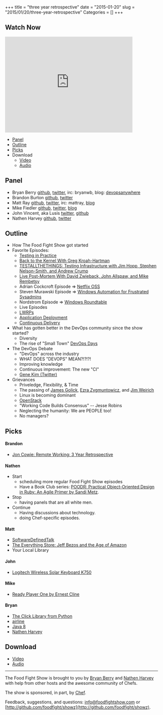 +++
title = "three year retrospective"
date = "2015-01-20"
slug = "2015/01/20/three-year-retrospective"
Categories = []
+++

Watch Now
-----
<iframe width="420" height="315" src="http://www.youtube.com/embed/o4Qz1mHTpE4" frameborder="0" allowfullscreen></iframe>

* [Panel](http://foodfightshow.org/2015/01/three-year-retropective.html#panel)
* [Outline](http://foodfightshow.org/2015/01/three-year-retropective.html#outline)
* [Picks](http://foodfightshow.org/2015/01/three-year-retropective.html#picks)
* Download
  * [Video](http://youtu.be/o4Qz1mHTpE4)
  * [Audio](http://traffic.libsyn.com/foodfight/FoodFightShow86-ThreeYearRetrospective.mp3)

Panel<a name="panel"></a>
-----
* Bryan Berry [github](http://github.com/bryanwb), [twitter](http://twitter.com/bryanwb), irc: bryanwb, blog: [devopsanywhere](http://devopsanywhere.blogspot.com)
* Brandon Burton [github](http://github.com/solarce), [twitter](https://twitter.com/solarce)
* Matt Ray [github](http://github.com/mattray), [twitter](http://twitter.com/mattray), irc: mattray, [blog](http://www.leastresistance.net/)
* Mike Fiedler [github](http://github.com/miketheman), [twitter](http://twitter.com/mikefiedler), [blog](http://www.miketheman.net)
* John Vincent, aka Lusis [twitter](https://twitter.com/#!/lusis), [github](https://github.com/lusis)
* Nathen Harvey [github](http://github.com/nathenharvey), [twitter](http://twitter.com/nathenharvey)

<!-- more -->

Outline<a name="outline"></a>
-------

* How The Food Fight Show got started
* Favorite Episodes:
  * [Testing in Practice](http://foodfightshow.org/2013/05/testing-in-practice.html)
  * [Back to the Kernel With Greg Kroah-Hartman](http://foodfightshow.org/2012/04/episode-8-back-to-kernel-with-greg.html)
  * [TESTALLTHETHINGS: Testing Infrastructure with Jim Hopp, Stephen Nelson-Smith, and Andrew Crump](http://foodfightshow.org/2012/04/episode-10-testallthethings-testing.html)
  * [Live Post-Mortem With David Zwieback, John Allspaw, and Mike Rembetsy](http://foodfightshow.org/2012/05/episode-14-live-post-mortem-with-david.html)
  * Adrian Cockcroft Episode => [Netflix OSS](http://foodfightshow.org/2013/05/netflix-oss.html)
  * Steven Murawski Episode => [Windows Automation for Frustrated Sysadmins](http://foodfightshow.org/2014/10/windows-automation-for-angry-neckbeards.html)
  * Nordstrom Episode => [Windows Roundtable](http://foodfightshow.org/2013/01/windows-roundtable.html)
  * Live Episodes
  * [LWRPs](http://foodfightshow.org/2013/03/lwrps.html)
  * [Application Deployment](http://foodfightshow.org/2013/01/application-deployment.html)
  * [Continuous Delivery](http://foodfightshow.org/2013/06/continuous-delivery.html)
* What has gotten better in the DevOps community since the show started?
  * Diversity
  * The rise of "Small Town" [DevOps Days](http://www.devopsdays.org/)
* The DevOps Debate
  * "DevOps" across the industry
  * WHAT DOES "DEVOPS" MEAN?!?!?!
  * Improving knowledge
  * Continuous improvement: The new "CI"
  * [Gene Kim (Twitter)](https://twitter.com/RealGeneKim)
* Grievances
  * Priveledge, Flexibility, & Time
  * The passing of [James Golick](http://en.wikipedia.org/wiki/James_Golick), [Ezra Zygmuntowicz](https://twitter.com/ezmobius), and [Jim Weirich](http://en.wikipedia.org/wiki/Jim_Weirich)
  * Linux is becoming dominant
  * [OpenStack](http://www.openstack.org/)
  * "Working Code Builds Consensus" -- Jesse Robins
  * Neglecting the humanity: We are PEOPLE too!
  * No managers?

Picks<a name="picks"></a>
-----

#### Brandon

* [Jon Cowie: Remote Working: 3 Year Retrospective](http://blog.jonliv.es/remote-working-3-year-retrospective/)

#### Nathen

- Start
  - scheduling more regular Food Fight Show episodes
  - Have a Book Club series: [POODR: Practical Object-Oriented Design in Ruby: An Agile Primer by Sandi Metz](http://www.poodr.com/).
- Stop
  - having panels that are all white men.
- Continue
  - Having discussions about technology.
  - doing Chef-specific episodes.

#### Matt

* [SoftwareDefinedTalk](http://softwaredefinedtalk.com/)
* [The Everything Store: Jeff Bezos and the Age of Amazon](http://www.amazon.com/The-Everything-Store-Bezos-Amazon/dp/0316219266)
* Your Local Library

#### John

* [Logitech Wireless Solar Keyboard K750](http://www.logitech.com/en-us/product/k750-keyboard)

#### Mike

* [Ready Player One by Ernest Cline](http://www.amazon.com/gp/product/B004J4WKUQ?btkr=1)

#### Bryan

* [The Click Library from Python](http://click.pocoo.org/3/)
* [airline](https://github.com/airlift/airline)
* [Java 8](http://www.oracle.com/technetwork/java/javase/overview/java8-2100321.html)
* [Nathen Harvey](http://twitter.com/nathenharvey)

Download
--------
* [Video](http://youtu.be/o4Qz1mHTpE4)
* [Audio](http://traffic.libsyn.com/foodfight/FoodFightShow86-ThreeYearRetrospective.mp3)

<hr />

The Food Fight Show is brought to you by [Bryan Berry](https://twitter.com/bryanwb) and [Nathen Harvey](https://twitter.com/nathenharvey) with help from other hosts and the awesome community of Chefs.

The show is sponsored, in part, by [Chef](http://www.getchef.com).

Feedback, suggestions, and questions:  [info@foodfightshow.com](mailto:info@foodfightshow.com) or  [http://github.com/foodfight/showz](http://github.com/foodfight/showz).
